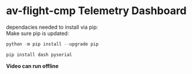 # av-flight-cmp Telemetry Dashboard

dependacies needed to install via pip:
</br>
Make sure pip is updated:

```python
python -m pip install --upgrade pip
```

```python
pip install dash pyserial
```

**Video can run offline**
